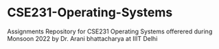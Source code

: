 # CSE231-Operating-Systems
Assignments Repository for CSE231 Operating Systems offerered during Monsoon 2022 by Dr. Arani bhattacharya at IIIT Delhi
